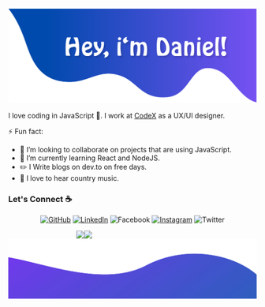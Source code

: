 ![alt text](./topp.png)

I love coding in JavaScript :snake:. I work at [CodeX](https://codexjr.com.br/) as a UX/UI designer.

<!--
**sisodiya2421/sisodiya2421** is a ✨ _special_ ✨ repository because its `README.md` (this file) appears on your GitHub profile.

Here are some ideas to get you started:

- 🔭 I’m currently working on ...
- 🌱 I’m currently learning ...
- 👯 I’m looking to collaborate on ...
- 🤔 I’m looking for help with ...
- 💬 Ask me about ...
- 📫 How to reach me: ...
- 😄 Pronouns: ...
- ⚡ Fun fact: ...
-->

⚡ Fun fact:
- 👯 I’m looking to collaborate on projects that are using JavaScript.
- 🌱 I’m currently learning React and NodeJS.
- :pencil2: I Write blogs on dev.to on free days.
- :musical_note: I love to hear country music.


### Let's Connect :coffee:
<p align="center">
	<a href="https://github.com/danieljoose"><img src="https://img.icons8.com/bubbles/50/000000/github.png" alt="GitHub"/></a>
	<a href="https://www.linkedin.com/in/daanieljoose/"><img src="https://img.icons8.com/bubbles/50/000000/linkedin.png" alt="LinkedIn"/></a>
	<img src="https://img.icons8.com/bubbles/50/000000/facebook-new.png" alt="Facebook"/></a>
	<a href="https://www.instagram.com/daanieljose/"><img src="https://img.icons8.com/bubbles/50/000000/instagram.png" alt="Instagram"/></a>
	<img src="https://img.icons8.com/bubbles/50/000000/twitter.png" alt="Twitter"/></a>
</p>


<a href="https://github.com/anuraghazra/github-readme-stats">
  <img align="right" width="350" src="https://github-readme-stats.vercel.app/api?username=danieljoose&count_private=true&show_icons=true&theme=dracula" />
</a>

<a href="https://github.com/anuraghazra/convoychat">
  <img align="right" src="https://github-readme-stats.vercel.app/api/top-langs/?username=danieljoose&layout=compact&theme=dracula" />
</a>


![alt text](./bottom.svg)
